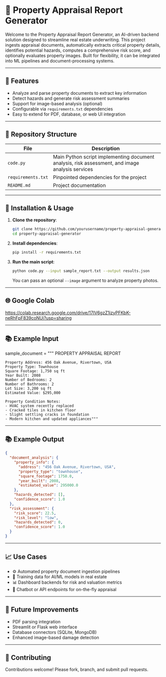 # 🏡 Property Appraisal Report Generator

Welcome to the Property Appraisal Report Generator, an AI-driven backend solution designed to streamline real estate underwriting. This project ingests appraisal documents, automatically extracts critical property details, identifies potential hazards, computes a comprehensive risk score, and optionally evaluates property images. Built for flexibility, it can be integrated into ML pipelines and document-processing systems.

---

## 🔢 Features

* Analyze and parse property documents to extract key information
* Detect hazards and generate risk assessment summaries
* Support for image-based analysis (optional)
* Configurable via `requirements.txt` dependencies
* Easy to extend for PDF, database, or web UI integration

---

## 📂 Repository Structure

| File               | Description                                                                                     |
| ------------------ | ----------------------------------------------------------------------------------------------- |
| `code.py`          | Main Python script implementing document analysis, risk assessment, and image analysis services |
| `requirements.txt` | Pinpointed dependencies for the project                                                         |
| `README.md`        | Project documentation                                                                           |

---

## 🔧 Installation & Usage

1. **Clone the repository**:

   ```bash
   git clone https://github.com/yourusername/property-appraisal-generator.git
   cd property-appraisal-generator
   ```

2. **Install dependencies**:

   ```bash
   pip install -r requirements.txt
   ```

3. **Run the main script**:

   ```bash
   python code.py --input sample_report.txt --output results.json
   ```

   You can pass an optional `--image` argument to analyze property photos.

---

## 🌐 Google Colab

https://colab.research.google.com/drive/17IV6gzZ1izyPFKbK-neRhFpF839coNUj?usp=sharing

---

## 📚 Example Input

 sample_document = """
    PROPERTY APPRAISAL REPORT

    Property Address: 456 Oak Avenue, Rivertown, USA  
    Property Type: Townhouse  
    Square Footage: 1,750 sq ft  
    Year Built: 2008  
    Number of Bedrooms: 2  
    Number of Bathrooms: 2  
    Lot Size: 3,200 sq ft  
    Estimated Value: $295,000

    Property Condition Notes:
    - HVAC system recently replaced
    - Cracked tiles in kitchen floor
    - Slight settling cracks in foundation
    - Modern kitchen and updated appliances"""

---

## 📚 Example Output

```json
{
  "document_analysis": {
    "property_info": {
      "address": "456 Oak Avenue, Rivertown, USA",
      "property_type": "townhouse",
      "square_footage": 1750.0,
      "year_built": 2008,
      "estimated_value": 295000.0
    },
    "hazards_detected": [],
    "confidence_score": 1.0
  },
  "risk_assessment": {
    "risk_score": 22.5,
    "risk_level": "low",
    "hazards_detected": 0,
    "confidence_score": 1.0
  }
}
```

---

## 📈 Use Cases

* ⚙️ Automated property document ingestion pipelines
* 🧠 Training data for AI/ML models in real estate
* 📊 Dashboard backends for risk and valuation metrics
* 🤖 Chatbot or API endpoints for on-the-fly appraisal

---

## 🚀 Future Improvements

* PDF parsing integration
* Streamlit or Flask web interface
* Database connectors (SQLite, MongoDB)
* Enhanced image-based damage detection

---

## 📢 Contributing

Contributions welcome! Please fork, branch, and submit pull requests.
